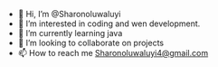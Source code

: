 - 👋 Hi, I’m @Sharonoluwaluyi
- 👀 I’m interested in coding and wen development. 
- 🌱 I’m currently learning java
- 💞️ I’m looking to collaborate on projects 
- 📫 How to reach me Sharonoluwaluyi4@gmail.com 

<!---
Sharonoluwaluyi/Sharonoluwaluyi is a ✨ special ✨ repository because its `README.md` (this file) appears on your GitHub profile.
You can click the Preview link to take a look at your changes.
--->
